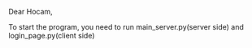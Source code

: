 Dear Hocam,

To start the program, you need to run main_server.py(server side) and login_page.py(client side)

